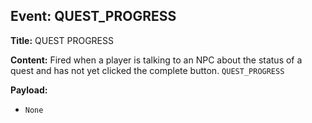 ## Event: QUEST_PROGRESS

**Title:** QUEST PROGRESS

**Content:**
Fired when a player is talking to an NPC about the status of a quest and has not yet clicked the complete button.
`QUEST_PROGRESS`

**Payload:**
- `None`